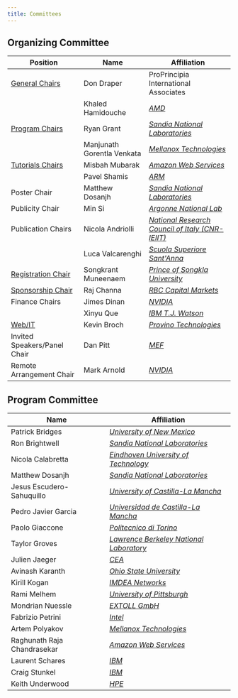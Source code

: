 ```yaml
---
title: Committees
---
```

## Organizing Committee

| Position                                           | Name                       | Affiliation                                                                 |
| -------------------------------------------------- | -------------------------- | --------------------------------------------------------------------------- |
| [General Chairs](mailto:info@hoti.org)             | Don Draper                 | ProPrincipia International Associates                                       |
|                                                    | Khaled Hamidouche          | [_AMD_](http://www.amd.com)                                                 |
| [Program Chairs](mailto:program@hoti.org)          | Ryan Grant                 | [_Sandia National Laboratories_](http://www.sandia.gov)                     |
|                                                    | Manjunath Gorentla Venkata | [_Mellanox Technologies_](https://www.mellanox.com)                         |
| [Tutorials Chairs](mailto:tutorials@hoti.org)      | Misbah Mubarak             | [_Amazon Web Services_](https://aws.amazon.com)                             |
|                                                    | Pavel Shamis               | [_ARM_](https://www.arm.com)                                                |
| Poster Chair                                       | Matthew Dosanjh            | [_Sandia National Laboratories_](http://www.sandia.gov)                     |
| Publicity Chair                                    | Min Si                     | [_Argonne National Lab_](https://www.anl.gov)                               |
| Publication Chairs                                 | Nicola Andriolli           | [_National Research Council of Italy (CNR-IEIIT)_](http://www.ieiit.cnr.it) |
|                                                    | Luca Valcarenghi           | [_Scuola Superiore Sant'Anna_](http://www.sssup.it)                         |
| [Registration Chair](mailto:registration@hoti.org) | Songkrant Muneenaem        | [_Prince of Songkla University_](http://www.en.psu.ac.th)                   |
| [Sponsorship Chair](mailto:sponsor@hoti.org)       | Raj Channa                 | [_RBC Capital Markets_](http://www.rbccm.com)                               |
| Finance Chairs                                     | Jimes Dinan                | [_NVIDIA_](https://www.nvidia.com)                                          |
|                                                    | Xinyu Que                  | [_IBM T.J. Watson_](http://www.watson.ibm.com)                              |
| [Web/IT](mailto:webmaster@hoti.org)                | Kevin Broch                | [_Provino Technologies_](https://provino-tech.com)                          |
| Invited Speakers/Panel Chair                       | Dan Pitt                   | [_MEF_](https://mef.net)                                                    |
| Remote Arrangement Chair                           | Mark Arnold                | [_NVIDIA_](https://www.nvidia.com)                                          |


## Program Committee

| Name                        | Affiliation                                                      |
| --------------------------- | ---------------------------------------------------------------- |
| Patrick Bridges             | [_University of New Mexico_](https://www.unm.edu/)               |
| Ron Brightwell              | [_Sandia National Laboratories_](http://www.sandia.gov)          |
| Nicola Calabretta           | [_Eindhoven University of Technology_](https://www.tue.nl/en/)   |
| Matthew Dosanjh             | [_Sandia National Laboratories_](http://www.sandia.gov)          |
| Jesus Escudero-Sahuquillo   | [_University of Castilla-La Mancha_](https://www.uclm.es/)       |
| Pedro Javier Garcia         | [_Universidad de Castilla-La Mancha_](https://www.uclm.es/)      |
| Paolo Giaccone              | [_Politecnico di Torino_](https://www.polito.it/)                |
| Taylor Groves               | [_Lawrence Berkeley National Laboratory_](https://www.llnl.gov/) |
| Julien Jaeger               | [_CEA_](http://www.cea.fr)                                       |
| Avinash Karanth             | [_Ohio State University_](https://www.osu.edu/)                  |
| Kirill Kogan                | [_IMDEA Networks_](https://www.networks.imdea.org/)              |
| Rami Melhem                 | [_University of Pittsburgh_](https://www.pitt.edu/)              |
| Mondrian Nuessle            | [_EXTOLL GmbH_](http://www.extoll.de/)                           |
| Fabrizio Petrini            | [_Intel_](https://intel.com)                                     |
| Artem Polyakov              | [_Mellanox Technologies_](https://www.mellanox.com)              |
| Raghunath Raja Chandrasekar | [_Amazon Web Services_](https://aws.amazon.com)                  |
| Laurent Schares             | [_IBM_](http://ibm.com)                                          |
| Craig Stunkel               | [_IBM_](http://ibm.com)                                          |
| Keith Underwood             | [_HPE_](https://www.hpe.com/)                                    |
